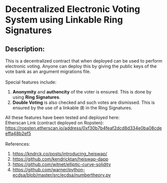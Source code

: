 # Decentralized Electronic Voting System using Linkable Ring Signatures

## Description:
This is a decentralized contract that when deployed can be used to perform electronic voting. Anyone can deploy this by giving the public keys of the vote bank as an argument migrations file. <br/> <br/>
Special features include: <br/> 
1. **Anonymity** and **authencity** of the voter is ensured. This is done by using **Ring Signatures**. 
2. **Double Voting** is also checked and such votes are dismissed. This is ensured by the use of a linkable (**I**) in the Ring Signatures. 
<!-- --> 
All these features have been tested and deployed here: <br/>
Etherscan Link (contract deployed on Ropsten): https://ropsten.etherscan.io/address/0xf30b7b4feaf2dcd8d334e0ba08cdeeffa48b2ef5
<br/> <br/>
References: 
1. https://kndrck.co/posts/introducing_heiswap/
2. https://github.com/kendricktan/heiswap-dapp
3. https://github.com/witnet/elliptic-curve-solidity
4. https://github.com/warner/python-ecdsa/blob/master/src/ecdsa/numbertheory.py


